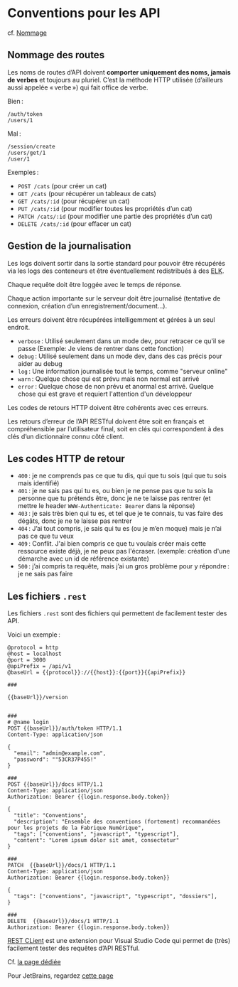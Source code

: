 # Conventions pour les API

cf. [Nommage](/conventions/api-restful)

## Nommage des routes

Les noms de routes d’API doivent **comporter uniquement des noms, jamais de verbes** et toujours au pluriel. C’est la méthode HTTP utilisée (d’ailleurs aussi appelée « verbe ») qui fait office de verbe.

Bien :

```http
/auth/token
/users/1
```

Mal :

```http
/session/create
/users/get/1
/user/1
```

Exemples :

- `POST /cats` (pour créer un cat)
- `GET /cats` (pour récupérer un tableaux de cats)
- `GET /cats/:id` (pour récupérer un cat)
- `PUT /cats/:id` (pour modifier toutes les propriétés d’un cat)
- `PATCH /cats/:id` (pour modifier une partie des propriétés d’un cat)
- `DELETE /cats/:id` (pour effacer un cat)

## Gestion de la journalisation

Les logs doivent sortir dans la sortie standard pour pouvoir être récupérés via les logs des conteneurs et être éventuellement redistribués à des [ELK](https://www.elastic.co/fr/elastic-stack/).

Chaque requête doit être loggée avec le temps de réponse.

Chaque action importante sur le serveur doit être journalisé (tentative de connexion, création d’un enregistrement/document...).

Les erreurs doivent être récupérées intelligemment et gérées à un seul endroit.

- `verbose` : Utilisé seulement dans un mode dev, pour retracer ce qu'il se passe (Exemple: Je viens de rentrer dans cette fonction)
- `debug` : Utilisé seulement dans un mode dev, dans des cas précis pour aider au debug
- `log` : Une information journalisée tout le temps, comme "serveur online"
- `warn` : Quelque chose qui est prévu mais non normal est arrivé
- `error` : Quelque chose de non prévu et anormal est arrivé. Quelque chose qui est grave et requiert l'attention d'un développeur

Les codes de retours HTTP doivent être cohérents avec ces erreurs.

Les retours d’erreur de l’API RESTful doivent être soit en français et compréhensible par l’utilisateur final, soit en clés qui correspondent à des clés d’un dictionnaire connu côté client.

## Les codes HTTP de retour

- `400` : je ne comprends pas ce que tu dis, qui que tu sois (qui que tu sois mais identifié)
- `401` : je ne sais pas qui tu es, ou bien je ne pense pas que tu sois la personne que tu prétends être, donc je ne te laisse pas rentrer (et mettre le header `WWW-Authenticate: Bearer` dans la réponse)
- `403` : je sais très bien qui tu es, et tel que je te connais, tu vas faire des dégâts, donc je ne te laisse pas rentrer
- `404` : J’ai tout compris, je sais qui tu es (ou je m’en moque) mais je n’ai pas ce que tu veux
- `409` : Conflit. J'ai bien compris ce que tu voulais créer mais cette ressource existe déjà, je ne peux pas l'écraser. (exemple: création d'une démarche avec un id de référence existante)
- `500` : j’ai compris ta requête, mais j’ai un gros problème pour y répondre : je ne sais pas faire

## Les fichiers `.rest`

Les fichiers `.rest` sont des fichiers qui permettent de facilement tester des API.

Voici un exemple :

```
@protocol = http
@host = localhost
@port = 3000
@apiPrefix = /api/v1
@baseUrl = {{protocol}}://{{host}}:{{port}}{{apiPrefix}}

###

{{baseUrl}}/version


###
# @name login
POST {{baseUrl}}/auth/token HTTP/1.1
Content-Type: application/json

{
  "email": "admin@example.com",
  "password": ""53CR37P455!"
}

###
POST {{baseUrl}}/docs HTTP/1.1
Content-Type: application/json
Authorization: Bearer {{login.response.body.token}}

{
  "title": "Conventions",
  "description": "Ensemble des conventions (fortement) recommandées pour les projets de la Fabrique Numérique",
  "tags": ["conventions", "javascript", "typescript"],
  "content": "Lorem ipsum dolor sit amet, consectetur"
}

###
PATCH  {{baseUrl}}/docs/1 HTTP/1.1
Content-Type: application/json
Authorization: Bearer {{login.response.body.token}}

{
  "tags": ["conventions", "javascript", "typescript", "dossiers"],
}

###
DELETE  {{baseUrl}}/docs/1 HTTP/1.1
Authorization: Bearer {{login.response.body.token}}
```

[REST CLient](https://marketplace.visualstudio.com/items?itemName=humao.rest-client) est une extension pour Visual Studio Code qui permet de (très) facilement tester des requêtes d’API RESTful.

Cf. [la page dédiée](../outils/rest-client)

Pour JetBrains, regardez [cette page](https://www.jetbrains.com/help/idea/http-client-in-product-code-editor.html)

